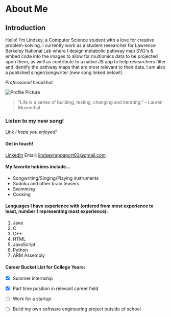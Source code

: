 # About Me

## Introduction <a name="introduction"></a>

Hello! I'm Lindsey, a Computer Science student with a love for creative problem-solving. I currently work as a student researcher for Lawrence Berkeley National Lab where I design metabolic pathway map SVG's & embed code into the images to allow for multiomics data to be projected upon them, as well as contribute to a native JS app to help researchers filter and identify the pathway maps that are most relevant to their data. I am also a published singer/songwriter (new song linked below!). 

_Professional headshot:_

![Profile Picture](picsForPage/ProfHeadshot.jpg)

> “Life is a series of building, testing, changing and iterating.” – Lauren Mosenthal

### **Listen to my new song!** <a name="new-song"></a>
[Link](https://linktr.ee/lindseyrapp?utm_source=linktree_profile_share&ltsid=f5d2c579-7c40-4c81-8934-dc1afb628261)
*I hope you enjoyed!*

#### **Get in touch!** <a name="contact"></a>
[LinkedIn](https://www.linkedin.com/in/lindsey-rappaport)
Email: lindseyrappaport03@gmail.com

#### My favorite hobbies include... <a name="hobbies"></a>
* Songwriting/Singing/Playing instruments
* Sudoku and other brain teasers
* Swimming
* Cooking

#### Languages I have experience with (ordered from most experience to least, number 1 representing most experience): <a name="languages"></a>
1. Java
2. C
3. C++
4. HTML
5. JavaScript
6. Python
7. ARM Assembly

#### Career Bucket List for College Years: <a name="career-bucket-list"></a>
- [x] Summer internship
- [x] Part time position in relevant career field
- [ ] Work for a startup
- [ ] Build my own software engineering project outside of school

